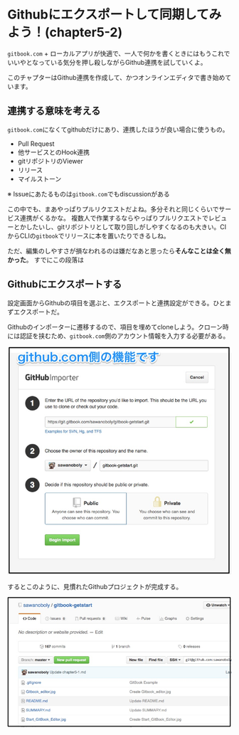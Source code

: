 # Githubにエクスポートして同期してみよう！(chapter5-2)

`gitbook.com` + ローカルアプリが快適で、一人で何かを書くときにはもうこれでいいやとなっている気分を押し殺しながらGithub連携を試していくよ。

このチャプターはGithub連携を作成して、かつオンラインエディタで書き始めています。


## 連携する意味を考える

`gitbook.com`になくてgithubだけにあり、連携したほうが良い場合に使うもの。

- Pull Request
- 他サービスとのHook連携
- gitリポジトリのViewer
- リリース
- マイルストーン

※ Issueにあたるものは`gitbook.com`でもdiscussionがある

この中でも、まあやっぱりプルリクエストだよね。多分それと同じくらいでサービス連携がくるかな。
複数人で作業するならやっぱりプルリクエストでレビューとかしたいし、gitリポジトリとして取り回しがしやすくなるのも大きい。CIからCLIの`gitbook`でリリースに本を置いたりできるしね。

ただ、編集のしやすさが損なわれるのは嫌だなあと思ったら**そんなことは全く無かった**。
すでにこの段落は


## Githubにエクスポートする

設定画面からGithubの項目を選ぶと、エクスポートと連携設定ができる。ひとまずエクスポートだ。

Githubのインポーターに遷移するので、項目を埋めてcloneしよう。クローン時には認証を挟むため、`gitbook.com`側のアカウント情報を入力する必要がある。

![](github_impoter.jpg)

するとこのように、見慣れたGithubプロジェクトが完成する。

![](github_repo01.jpg)
